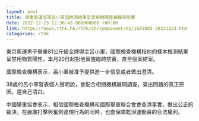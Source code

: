 ```yaml
---
layout: post
title: 舉重奧運冠軍呂小軍因檢測結果呈禁用物陽性被臨時禁賽
date: 2022-12-23 12:36:43.000000000 +08:00
link: https://news.rthk.hk/rthk/ch/component/k2/1681085-20221223.htm
categories: rthk
---
```


東京奧運男子舉重81公斤級金牌得主呂小軍，國際檢查機構指他的樣本檢測結果呈禁用物質陽性，本月20日起對他實施臨時禁賽，直至個案結案。

國際檢查機構表示，呂小軍被准予提供進一步信息或者做出澄清。

38歲的呂小軍發表個人聲明說，會配合相關機構展開調查，查出問題的真正原因，還自己清白。

中國舉重協會表示，相信國際檢查機構和國際舉重聯合會會查清事實，做出公正的裁決，在嚴厲打擊興奮劑違規行為的同時，也會保障乾淨運動員的合法權利。
